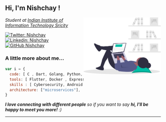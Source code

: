 <h2> Hi, I'm  Nishchay !</h2>
<img align='right' src="https://github.com/codernishchay/codernishchay/blob/main/undraw_researching_22gp.svg" width="250">
<p><em>Student at <a href="http://iiits.in/">Indian Institute of Information Technology Sricity</a>
</em></p>

[![Twitter: Nishchay](https://img.shields.io/twitter/follow/nishchay_v_?style=social)](https://twitter.com/nishchay_v_)
[![Linkedin: Nishchay](https://img.shields.io/badge/-nishchay-blue?style=flat-square&logo=Linkedin&logoColor=white&link=https://www.linkedin.com/in/nishchay-verma-5a4a19193/)](https://www.linkedin.com/in/nishchay-verma-5a4a19193/)
[![GitHub Nishchay](https://img.shields.io/github/followers/codernishchay?label=follow&style=social)](https://github.com/codernishchay)


###  A little more about me...  

```javascript
var i = {
  code: [ C , Dart, Golang, Python, Bash, JavaScript, C++, TypeScript],
  tools: [ Flutter, Docker , Express, GraphQL, RestApi],
  skills : [ Cybersecurity, Android Development, Backend Development]
  architecture: ["microservices"],  
}
```

<em><b>I love connecting with different people</b> so if you want to say <b>hi, I'll be happy to meet you more!</b> :)</em>

---

